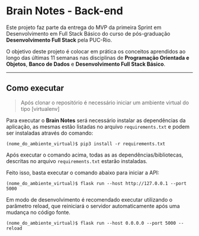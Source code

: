 # Brain Notes - Back-end

Este projeto faz parte da entrega do MVP da primeira Sprint em Desenvolvimento em Full Stack Básico do curso de pós-graduação **Desenvolvimento Full Stack** pela PUC-Rio.

O objetivo deste projeto é colocar em prática os conceitos aprendidos ao longo das últimas 11 semanas nas disciplinas de **Programação Orientada e Objetos**, **Banco de Dados** e **Desenvolvimento Full Stack Básico**.

---
## Como executar 

> Após clonar o repositório é necessário iniciar um ambiente virtual do tipo [virtualenv] 

Para executar o **Brain Notes** será necessário instalar as dependências da aplicação, as mesmas estão listadas no arquivo `requirements.txt` e podem ser instaladas através do comando:

```
(nome_do_ambiente_virtual)$ pip3 install -r requirements.txt
```

Após executar o comando acima, todas as as dependências/bibliotecas, descritas no arquivo `requirements.txt` estarão instaladas.

Feito isso, basta executar o comando abaixo para iniciar a API:

```
(nome_do_ambiente_virtual)$ flask run --host http://127.0.0.1 --port 5000
```

Em modo de desenvolvimento é recomendado executar utilizando o parâmetro reload, que reiniciará o servidor
automaticamente após uma mudança no código fonte. 

```
(nome_do_ambiente_virtual)$ flask run --host 0.0.0.0 --port 5000 --reload
```